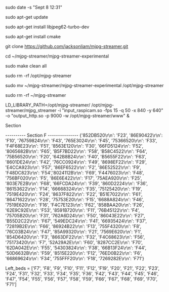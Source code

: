 sudo date -s "Sept 8 12:31"

sudo apt-get update



sudo apt-get install libjpeg62-turbo-dev

sudo apt-get install cmake

git clone https://github.com/jacksonliam/mjpg-streamer.git 

cd ~/mjpg-streamer/mjpg-streamer-experimental

sudo make clean all


sudo rm -rf /opt/mjpg-streamer

sudo mv ~/mjpg-streamer/mjpg-streamer-experimental /opt/mjpg-streamer

sudo rm -rf ~/mjpg-streamer

LD_LIBRARY_PATH=/opt/mjpg-streamer/ /opt/mjpg-streamer/mjpg_streamer -i "input_raspicam.so -fps 15 -q 50 -x 840 -y 640" -o "output_http.so -p 9000 -w /opt/mjpg-streamer/www" &








Section 





---------- Section F ---------------
{'852DB520\r\n': 'F23', '86E90422\r\n': 'F10', '76759824\r\n': 'F43', '765E3024\r\n': 'F45', '75366520\r\n': 'F33', 'F4F68E23\r\n': 'F51', '8563E120\r\n': 'F30', '66FD5124\r\n': 'F52', '8065682B\r\n': 'F65', 'B5F7BD22\r\n': 'F58', 'B58C4522\r\n': 'F64', '75B56520\r\n': 'F20', '642B8B24\r\n': 'F40', 'B5655F22\r\n': 'F63', '8601DE24\r\n': 'F42', '76CC0924\r\n': 'F49', '8698EF22\r\n': 'F29', 'E4CCA923\r\n': 'F57', '86EF6522\r\n': 'F2', '86E52522\r\n': 'F9', 'F48DC823\r\n': 'F54','8024112B\r\n': 'F69', 'F4476023\r\n': 'F48', '756BF020\r\n': 'F5', '86E6E422\r\n': 'F17', '75AEA920\r\n': 'F25', '803E7E2B\r\n': 'F68', '66FCDA24\r\n': 'F39', '860D2224\r\n': 'F36', '86153622\r\n': 'F14', '66668324\r\n': 'F35', '75125420\r\n': 'F19', '7519E420\r\n': 'F24', '8637F822\r\n': 'F22', 'B51E7022\r\n': 'F61', '86471622\r\n': 'F28', '75753E20\r\n': 'F15', '6688A824\r\n': 'F46', '7519E620\r\n': 'F16', 'F4C7E123\r\n': 'F62', '858BAA20\r\n': 'F26', '62E9C92E\r\n': 'F53', '8591B720\r\n': 'F11', '76B45122\r\n': 'F4', '75705B20\r\n': 'F31', '762A6D24\r\n': 'F50', '86043E22\r\n': 'F27', 'B55D2C22\r\n': 'F67', '549EDC24\r\n': 'F41', '66935424\r\n': 'F37', '72819B2E\r\n': 'F66', '86924B22\r\n': 'F13', '755F4320\r\n': 'F8', '76C03B24\r\n': 'F47', '85A99320\r\n': 'F21', '7569E620\r\n': 'F1', '854D6420\r\n': 'F3', '8663DF22\r\n': 'F32', 'F4C68623\r\n': 'F56', '75173420\r\n': 'F7', '52A29A2E\r\n': 'F60', '8287CC2E\r\n': 'F70', '62DA042E\r\n': 'F55', '54303824\r\n': 'F38', '66B13F24\r\n': 'F44', '50D6632B\r\n': 'F59', '8515E220\r\n': 'F12', '76ED0B22\r\n': 'F6', '66869624\r\n': 'F34', '755FFF20\r\n': 'F18', '7269282E\r\n': 'F71'}




Left_beds = ['F7', 'F8', 'F9', 'F10', 'F11', 'F12', 'F19', 'F20', 'F21', 'F22', 'F23', 'F24', 'F31', 'F32', 'F33', 'F34', 'F35', 'F36', 'F42', 'F43', 'F44', 'F45', 'F46', 'F47', 'F54', 'F55', 'F56', 'F57', 'F58', 'F59', 'F66', 'F67', 'F68', 'F69', 'F70', 'F71']